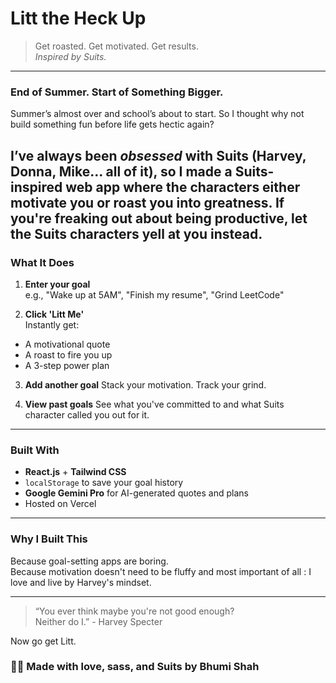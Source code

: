 # Litt the Heck Up
> Get roasted. Get motivated. Get results.  
> *Inspired by Suits.*

---

###  End of Summer. Start of Something Bigger.

Summer’s almost over and school’s about to start.
So I thought why not build something fun before life gets hectic again?

**I’ve always been *obsessed* with Suits (Harvey, Donna, Mike... all of it), so I made a Suits-inspired web app where the characters either motivate you or roast you into greatness.
If you're freaking out about being productive, let the Suits characters yell at you instead.**
---

###  What It Does

1.  **Enter your goal**  
   e.g., "Wake up at 5AM", "Finish my resume", "Grind LeetCode"

2.  **Click 'Litt Me'**  
   Instantly get:
   -  A motivational quote  
   -  A roast to fire you up  
   -  A 3-step  power plan

3.  **Add another goal**
   Stack your motivation. Track your grind.

4.  **View past goals**
   See what you've committed to and what Suits character called you out for it.

---

###  Built With

- **React.js** + **Tailwind CSS**
-  `localStorage` to save your goal history
-  **Google Gemini Pro** for AI-generated quotes and plans
-  Hosted on Vercel

---

###  Why I Built This

Because goal-setting apps are boring.  
Because motivation doesn't need to be fluffy and most important of all : I love and live by Harvey's mindset. 

---

> “You ever think maybe you're not good enough?  
> Neither do I.” - Harvey Specter

Now go get Litt.

### 👩‍💻 Made with love, sass, and Suits by Bhumi Shah






